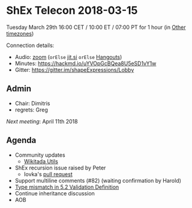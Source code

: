 # ShEx Telecon 2018-03-15

Tuesday March 29th 16:00 CET / 10:00 ET / 07:00 PT for 1 hour (in [Other timezones](https://www.timeanddate.com/worldclock/fixedtime.html?msg=ShEx+CG&iso=20180329T16&p1=195&ah=1))

Connection details:

* Audio: [zoom](https://zoom.us/j/441496948) (`orElse` [jit.si](https://meet.jit.si/ShEx) `orElse` [Hangouts](http://tinyurl.com/ShEx-hangouts))
* Minutes: https://hackmd.io/uYVOpGcBQea8U5eSD1vY1w
* Gitter: https://gitter.im/shapeExpressions/Lobby

## Admin

 * Chair: Dimitris
 * regrets: Greg

*Next meeting*: April 11th 2018

## Agenda
 * Community updates 
   * [Wikitada Utils](https://github.com/hsolbrig/PyShEx/blob/master/tests/utils/wikidata_utils.py)
 * ShEx recursion issue raised by Peter
   * Iovka's [pull request](https://github.com/shexSpec/spec/pull/19)
 * Support multiline comments (#82) (waiting confirmation by Harold)
 * [Type mismatch in 5.2 Validation Definition](https://github.com/shexSpec/shex/issues/80)
 * Continue inheritance discussion
 * AOB 

